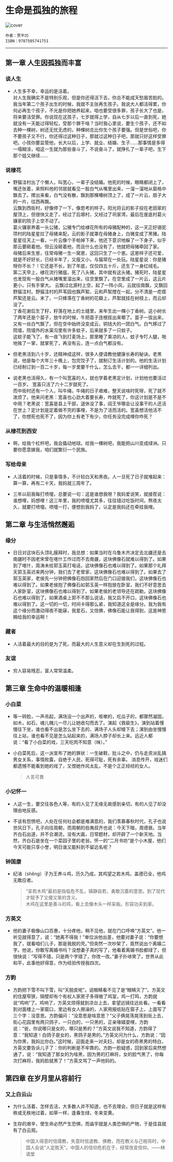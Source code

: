 # 生命是孤独的旅程

![cover](https://img1.doubanio.com/view/subject/l/public/s29574457.jpg)

    作者：贾平凹
    ISBN：9787505741751

***

## 第一章 人生因孤独而丰富

### 谈人生

- 人生多不幸，幸运的是活着。  
对人生我确实不是特别乐观，但是你还得活下去，你总不能成天愁眉苦脸的。  
我当年第二个孩子出生的时候，我就不主张再生孩子。我说大人都活得累，你何必再生个孩子，不光是你把她养起来，咱也要受很多罪，孩子长大了也是，将来要活受罪。你说现在这孩子，七岁就得上学，自从七岁以后一直到死，她就没有一天能过得轻松，受那个罪干啥？当时我心里说，要生个孩子，还不如去种一棵树，树还无忧无虑的，种棵树总比你生个孩子要强。但是世俗吧，你不要孩子又不行，你还得过这种日子，那就过这种日子吧，那就只好这样受罪吧。小孩你要监管他，长大以后，上学、就业、结婚、生子……那事情是多得一塌糊涂，咱这一生就为那些奋斗了，不说奋斗了，就挣扎了一辈子吧，生下那个娃又继续……

### 说棣花

- 野猫洼村出了个懒人，叫宽心，一辈子没结婚。他死的时候，眼睛都闭上了，嘴还张着，来照料他的邻居就看见一股白气从嘴里出来，一溜一溜地从窗格中飘去了。撵出来看，白气没有散，飘到那棵椿树顶上了，成了一片云，扇子大的一片，往西再飘。  
云飘到西街村，好像停了一下，像思考的样子。阳光将云的影子投在老田家的屋顶上，但很快又走了，经过了后塬村，又经过了巩家湾，最后在崖底村葛火镰家的院子上空不动了。  
葛火镰家养着一头公猪，公猪专门给棣花所有的母猪配种的，这一天正好骆驼项村的陆星星拉了母猪来配，云的影子就罩在母猪身上，白猪变成了黑猪。陆星星往天上一看，一片云像个手帕掉下来，他还下意识地躲了一下身子，似乎那云要砸着他。但云没砸着他，而且什么也没有了，他就把母猪牵回了家。  
母猪后来生崽，往常母猪一生一窝崽，这回只生了一个崽。这崽样子还可爱，就是不好好长，已经半年了，又瘦又小，与猫常在一处玩。陆星星说：你是猪呀你不长？！它还是不长，到了年底，仅仅四五十斤，还生了一身红绒毛。  
第二天早上，棣花流行猪瘟，死了八头猪，其中就有这头猪。猪死时，陆星星也发现有一股白气从猪嘴里溜出来，往空里飘了。在空里成了一片云，这云片更小，只有手掌大。
云飘过北源村上空，起了一阵小风，云就往南飘，又飘回野猫洼村。野猫洼村的芦苇园也飘芦絮，云和芦絮搅在一起，分不清是一疙瘩芦絮还是云。末了，一只蜂落在丁香树的花瓣上，芦絮就挂在树枝上，而云却没了。  
丁香花谢后生了籽，籽落在地上的土缝里，来年生出一棵小丁香树。这小树长了两年还是个苗子，放牛的时候，牛把苗子连根拔出来嚼了。苗子一拔出来，又有一丝白气飘了，但在空中始终没变成云，铜钱大的一团白气。白气移过了院墙，院墙外的水渠沟里有许多蚊子，后来就多了一只蚊子。  
这蚊子能飞了，有一夜飞到打麦场上，那里睡了乘凉的人，蚊子专叮人腿，啪地挨了一掌，就掌死了，再没有云，连一点白气都没有。

- 但老黑活到八十岁，还精神成这样，很多人便请教他健康长寿的秘诀。老黑说，他是每个大年三十晚上，包完饺子了，就制订生活计划的。他的生活计划已经制订到一百二十岁，每一岁里要干什么，怎么去干，都一一详细列出。

- 说老黑也活得久，有一个叫宽喜的人，就也学着老黑定计划，计划他也要活过一百岁。
宽喜只活了六十二岁就死了。  
而中街村还有一个人，叫牛绳，牛绳的日子艰难，整天说啥时死呀，死了就不泼烦了。他来问老黑：宽喜也心劲大着要长寿，咋就死了，你这计划是不是不中用？老黑说：宽喜是县上干部，退休没了事，阎王爷哪会让没事干的人还活在世上？定计划是定着做不完的事哩，不是为了活而活的。宽喜想活他活不了，你想死也死不了，因为你上有老下有少，你任务没完成哩你咋死？

### 从棣花到西安

- 啊，给我个杠杆吧，我会撬动地球。给我一棵树吧，我能把山川变成绿洲。只要你愿意嫁我，咱们就繁衍一个民族。

### 写给母亲

- 人活着的时候，只是事情多，不计较白天和黑夜。人一旦死了日子就堆起来：算一算，再有二十天，我妈就三周年了。

- 三年以前我每打喷嚏，总要说一句：这是谁想我呀？我妈爱说笑，就接茬说：谁想哩，妈想哩！这三年里，我的喷嚏尤其多，往往错过吃饭时间，熬夜太久，就要打喷嚏。喷嚏一打，便想到我妈了，认定是我妈还在牵挂我哩。

## 第二章 与生活悄然邂逅

### 缘分

- 日日对这块石头顶礼膜拜时，我总想：如果当时在乌鲁木齐决定去北疆还是去南疆时不因老宋曾在喀什工作过而不去南疆，这块佛像石就难以得到了。如果到了喀什，周涛未给郭玉英打电话，这块佛像石也难以得到了。如果那个礼拜天郭玉英迟来两分钟，我们去了老曾家，这块佛像石也难以得到了。如果去了郭玉英家，老侯先一分钟把佛像石抱回家然后在门口迎接我们，这块佛像石也难以得到了。如果老侯抱了佛像石如郭玉英一样抱放在卧室，我们不好意思去人家卧室，这块佛像石也难以得到了。如果老侯的老领导还在疏勒，这块佛像石也难以得到了。如果酒桌上郭不不那么说话，我又启不开口，这块佛像石也难以得到了。这一切的一切，时间卡得那么紧，我知道这全是缘分。我为我有这个缘分而激动得夜不能寐，我爱石，又信佛，佛像石能让我得到，这是神恩赐给我的幸运啊！

### 藏者

- 人活着最大的目的是为了死，而最大的人生意义却在生到死的过程。

### 友谊

- 穷人容易残忍，富人常常温柔。

## 第三章 生命中的温暖相逢

### 小白菜

- 等一转脸，一声吊起，满场没一个出声的，咳嗽的，吃瓜子的，都骤然凝固，如木，如石，魂儿魄儿一尽儿让她收勾而去了。演起《救裴生》，演到站着慢慢往下坐，谁也看不出是怎么坐下去的，满场子人头却矮下去；演到由坐慢慢往上站，谁也看不见是怎么站起来的，满场人脖子却长上来。远近人都说：“看了小白菜的戏，三天吃肉不知意（味）。”

- 小白菜死后，这一派宣布了她的罪状：一生破鞋，批斗之中，仍与走资派乱搞男女关系，事情败露，自绝于人民，死得可耻，死有余辜。
消息传开，戏迷们都遗憾不能看到她的戏了，又恨她作风太乱，不是个正正经经的女人。
  > 人言可畏

### 小记怀一

- 人这一生，要交往各色人等，有的人见了无缘无故感到亲切，有的人见了却没理由地反感。

- 不该有怨愤吧，人处在任何社会都是难满意的，我们羡慕春秋时代，孔子也说世风日下，孔子向往周朝，而周朝的伯夷叔齐也说：今天下暗，周德衰。当年齐白石出道，并不合潮流，没有大画，日常题材，却开辟了一个新天地。当然，齐白石是坐在一个菜园子里的老翁，怀一的“二月书坊”是个小木屋，他们今天可能只享小誉，明日谁又能料到不留远名呢？

### 钟国康

- 纪渻（shěng）子为王养斗鸡，历久乃成，其鸡望之若木鸡，盖德已全，他鸡无敢应者。
  > “呆若木鸡”最初是指临危不乱，镇静自若，勇敢沉着的意思。到了现代才赋予了又傻又笨的含义。  
  木鸡在这里是善斗的鸡，看上去像木头一样呆板。形容功夫到家。

### 方英文

- 他的妻子极像山口百惠，十分疼他，稍不见他，就在门口呼唤“方英文”。他一听见就得意了，说：“她离不得我！”单位派他出差，他要对妻子说：“你要想我了，就看咱们儿子，那是我脱的壳。”但突然一次吵架了，竟然说出个离婚二字。他说，你敢写离婚书吗？没想妻子真的写了，他看着离婚书脸都绿了，但很快说：“写得不错，只是两个字错了，你改一改。”妻子扑哧笑了，世界从此和平，此事他好得意，作为经验传授我四次。

### 方韵

- 方韵把下雪不叫下雪，叫“天脱皮呢”。说眼睛看不见了是“眼睛灭了”。方英文的住屋窄狭，隔壁却有个有权人家房子多得做了鸡室，鸡一打鸣，方韵就说“鸡响”了。鸡响了，方英文烦得就到凉台上去，拿望远镜往远处看。一看看到对面楼上一家窗口，里边有女人擦澡的，人家用报纸贴在窗子上，上面写了三个字：没意思。方韵偏问：“没意思是啥意思？”父子俩晃荡晃荡到街上去，街心花园里有两只鸽子，一只白的，一只黑的，正亲喙嬉耍哩，方韵说：“爸，你说哪只是女的，哪只是男的？”方英文说我不知道，方韵得了意：“我知道！白鸽子是女的，黑鸽子是男的。”方英文问为什么，方韵说：“因为你黑，我妈比你白。”这时候，迎面走来一对夫妇，却是女的奇黑男的特白，方英文要告诉儿子了：你的判断是不牢靠的。方韵一脸疑惑，回到家后突然想通了，说：“我知道了那女的为啥黑，因为男的打麻将，女的脸气黑了，你每次打麻将，我妈脸就黑了！”方英文骂了一声他妈的。

## 第四章 在岁月里从容前行

### 又上白云山

- 为什么活着，怎样去活，大多数人并不知道，也不去理会，但日子就是这样有秩或无秩地过着，如草一样，逢春生绿，冬来变黄。

- 生存的艰辛，使生命必然产生恐惧，而庙宇就是人类恐惧的产物，于是佳县就有了白云观。
  > 中国人得意时信儒教，失意时信道教、佛教，而在教义与己相背时，中国人会说“人定胜天”。中国人的信仰危机在于，经常改变信仰。——林语堂